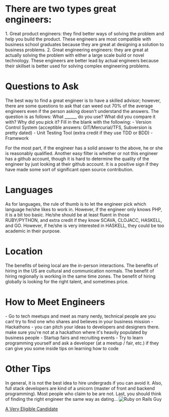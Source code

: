 <h1>There are two types great engineers:</h1>
1. Great product engineers: they find better ways of solving the problem and help you build the product. These engineers are most compatible with business school graduates because they are great at designing a solution to business problems.
2. Great engineering engineers: they are great at actually solving the problem with either a large scale build or novel technology. These engineers are better lead by actual engineers because their skillset is better used for solving complex engineering problems.

<h1>Questions to Ask</h1>
The best way to find a great engineer is to have a skilled advisor; however, there are some questions to ask that can weed out 70% of the average engineers even if the person asking doesn't understand the answers. The question is as follows:
What ______ do you use? What did you compare it with? Why did you pick it?
Fill in the blank with the following:
- Version Control System (acceptible answers: GIT/Mercurial/TFS, Subversion is pretty dated)
- Unit Testing Tool (extra credit if they use TDD or BDD)
- Framework

For the most part, if the engineer has a solid answer to the above, he or she is reasonably qualified. Another easy filter is whether or not this engineer has a github account, though it is hard to determine the quality of the engineer by just looking at their github account. It is a positive sign if they have made some sort of significant open source contribution. 

<h1>Languages</h1>
As for languages, the rule of thumb is to let the engineer pick which language he/she likes to work in. However, if the engineer only knows PHP, it is a bit too basic. He/she should be at least fluent in those RUBY/PYTHON, and extra credit if they know SCAVA, CLOJACC, HASKELL, and GO. However, if he/she is very interested in HASKELL, they could be too academic in their purpose.

<h1>Location</h1>
The benefits of being local are the in-person interactions. The benefits of hiring in the US are cultural and communication normals. The benefit of hiring regionally is working in the same time zones. The benefit of hiring globally is looking for the right talent, and sometimes price. 

<h1>How to Meet Engineers</h1>
- Go to tech meetups and meet as many nerdy, technical people are you can! try to find one who shares and believes in your business mission
- Hackathons - you can pitch your ideas to developers and designers there. make sure you're not at a hackathon where it's heavily populated by business people
- Startup fairs and recruiting events
- Try to learn programming yourself and ask a developer (at a meetup / fair, etc.) if they can give you some inside tips on learning how to code

<h1>Other Tips</h1>
In general, it is not the best idea to hire undergrads if you can avoid it. Also, full stack developers are kind of a unicorn (master of front and backend programming). Most people who claim to be are not. Last, you should think of finding the right engineer the same way as dating...

<img src="http://david.heinemeierhansson.com/images/me.jpg" alt="Ruby on Rails Guy">

<a href="https://github.com/dhh">A Very Eligible Candidate</a>

